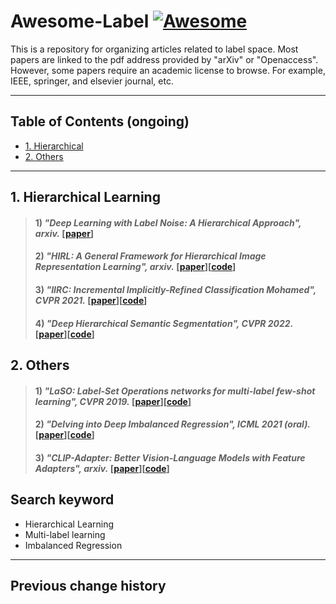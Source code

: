 # Awesome-Label [![Awesome](https://cdn.rawgit.com/sindresorhus/awesome/d7305f38d29fed78fa85652e3a63e154dd8e8829/media/badge.svg)](https://github.com/zhukaii/Awesome-Label/)

This is a repository for organizing articles related to label space. Most papers are linked to the pdf address provided by "arXiv" or "Openaccess". However, some papers require an academic license to browse. For example, IEEE, springer, and elsevier journal, etc.

---

## Table of Contents (ongoing)

- [1. Hierarchical](#1-Hierarchical)
- [2. Others](#2-Others)

---

## 1. Hierarchical Learning

> #### 1) *"Deep Learning with Label Noise: A Hierarchical Approach", arxiv.* [[paper](https://arxiv.org/pdf/2205.14299.pdf)]
> #### 2) *"HIRL: A General Framework for Hierarchical Image Representation Learning", arxiv.* [[paper](https://arxiv.org/pdf/2205.13159.pdf)][[code](https://github.com/hirl-team/HIRL)]
> #### 3) *"IIRC: Incremental Implicitly-Refined Classification Mohamed", CVPR 2021.* [[paper](https://arxiv.org/pdf/2012.12477.pdf)][[code](https://github.com/chandar-lab/IIRC)]
> #### 4) *"Deep Hierarchical Semantic Segmentation", CVPR 2022.* [[paper](https://openaccess.thecvf.com/content/CVPR2022/papers/Li_Deep_Hierarchical_Semantic_Segmentation_CVPR_2022_paper.pdf)][[code](https://github.com/0liliulei/HieraSeg)]

## 2. Others

> #### 1) *"LaSO: Label-Set Operations networks for multi-label few-shot learning", CVPR 2019.* [[paper](https://arxiv.org/pdf/1902.09811.pdf)][[code](https://github.com/leokarlin/LaSO)]
> #### 2) *"Delving into Deep Imbalanced Regression", ICML 2021 (oral).* [[paper](https://arxiv.org/pdf/2102.09554.pdf)][[code](https://github.com/YyzHarry/imbalanced-regression)]
> #### 3) *"CLIP-Adapter: Better Vision-Language Models with Feature Adapters", arxiv.* [[paper](https://arxiv.org/pdf/2110.04544.pdf)][[code](https://github.com/gaopengcuhk/CLIP-Adapter)]

## Search keyword

- Hierarchical Learning
- Multi-label learning
- Imbalanced Regression

---

## Previous change history


